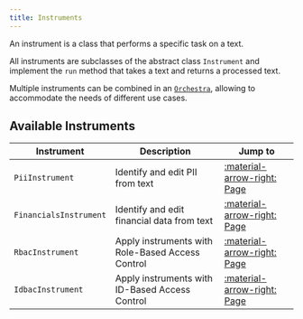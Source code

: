 ```yaml
---
title: Instruments
---
```


An instrument is a class that performs a specific task on a text.

All instruments are subclasses of the abstract class `Instrument` and implement the `run` method that takes a text and returns a processed text.

Multiple instruments can be combined in an [`Orchestra`](../orchestra.md), allowing to accommodate the needs of different use cases.

## Available Instruments

| Instrument             | Description                                      | Jump to                                                 |
| ---------------------- | ------------------------------------------------ | ------------------------------------------------------- |
| `PiiInstrument`        | Identify and edit PII from text                  | [:material-arrow-right: Page](pii_instrument.md)        |
| `FinancialsInstrument` | Identify and edit financial data from text       | [:material-arrow-right: Page](financials_instrument.md) |
| `RbacInstrument`       | Apply instruments with Role-Based Access Control | [:material-arrow-right: Page](rbac_instrument.md)       |
| `IdbacInstrument`      | Apply instruments with ID-Based Access Control   | [:material-arrow-right: Page](idbac_instrument.md)      |
